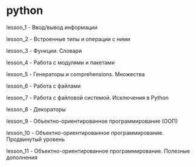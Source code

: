 # python

lesson_1 - Ввод/вывод информации

lesson_2 - Встроенные типы и операции с ними

lesson_3 - Функции. Словари

lesson_4 - Работа с модулями и пакетами

lesson_5 - Генераторы и comprehensions. Множества

lesson_6 - Работа с файлами

lesson_7 - Работа с файловой системой. Исключения в Python

lesson_8 - Декораторы

lesson_9 - Объектно-ориентированное программирование (ООП)

lesson_10 - Объектно-ориентированное программирование. Продвинутый уровень

lesson_11 - Объектно-ориентированное программирование. Полезные дополнения
